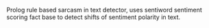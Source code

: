 Prolog rule based sarcasm in text detector, uses sentiword sentiment scoring fact base to detect shifts of sentiment polarity in text.

